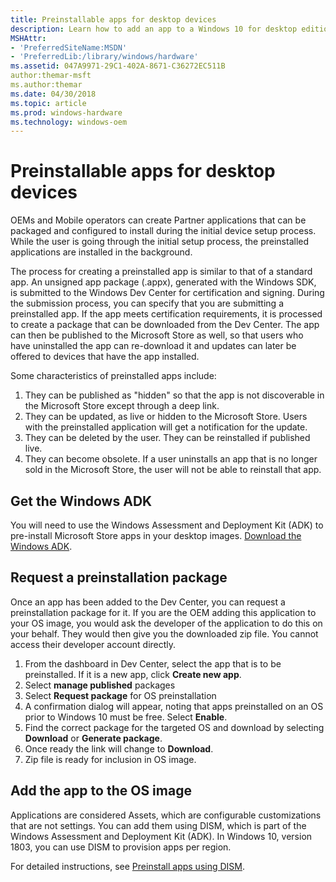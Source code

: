 ```yaml
---
title: Preinstallable apps for desktop devices
description: Learn how to add an app to a Windows 10 for desktop editions (Home, Pro, Enterprise, and Education) image that will be available to customers at first boot.
MSHAttr:
- 'PreferredSiteName:MSDN'
- 'PreferredLib:/library/windows/hardware'
ms.assetid: 047A9971-29C1-402A-8671-C36272EC511B
author:themar-msft
ms.author:themar
ms.date: 04/30/2018
ms.topic: article
ms.prod: windows-hardware
ms.technology: windows-oem
---
```

# Preinstallable apps for desktop devices

OEMs and Mobile operators can create Partner applications that can be packaged and configured to install during the initial device setup process. While the user is going through the initial setup process, the preinstalled applications are installed in the background.

The process for creating a preinstalled app is similar to that of a standard app. An unsigned app package (.appx), generated with the Windows SDK, is submitted to the Windows Dev Center for certification and signing. During the submission process, you can specify that you are submitting a preinstalled app. If the app meets certification requirements, it is processed to create a package that can be downloaded from the Dev Center. The app can then be published to the Microsoft Store as well, so that users who have uninstalled the app can re-download it and updates can later be offered to devices that have the app installed.

Some characteristics of preinstalled apps include:

1. They can be published as "hidden" so that the app is not discoverable in the Microsoft Store except through a deep link.
1. They can be updated, as live or hidden to the Microsoft Store. Users with the preinstalled application will get a notification for the update.
1. They can be deleted by the user. They can be reinstalled if published live.
1. They can become obsolete. If a user uninstalls an app that is no longer sold in the Microsoft Store, the user will not be able to reinstall that app.

## Get the Windows ADK

You will need to use the Windows Assessment and Deployment Kit (ADK) to pre-install Microsoft Store apps in your desktop images. [Download the Windows ADK](http://go.microsoft.com/fwlink/p/?LinkId=526740).

## Request a preinstallation package

Once an app has been added to the Dev Center, you can request a preinstallation package for it. If you are the OEM adding this application to your OS image, you would ask the developer of the application to do this on your behalf. They would then give you the downloaded zip file. You cannot access their developer account directly.

1. From the dashboard in Dev Center, select the app that is to be preinstalled. If it is a new app, click **Create new app**.
1. Select **manage published** packages
1. Select **Request package** for OS preinstallation
1. A confirmation dialog will appear, noting that apps preinstalled on an OS prior to Windows 10 must be free. Select **Enable**.
1. Find the correct package for the targeted OS and download by selecting **Download** or **Generate package**.
1. Once ready the link will change to **Download**.
1. Zip file is ready for inclusion in OS image.

## Add the app to the OS image

Applications are considered Assets, which are configurable customizations that are not settings. You can add them using DISM, which is part of the Windows Assessment and Deployment Kit (ADK). In Windows 10, version 1803, you can use DISM to provision apps per region.

For detailed instructions, see [Preinstall apps using DISM](https://docs.microsoft.com/en-us/windows-hardware/manufacture/desktop/preinstall-apps-using-dism).

